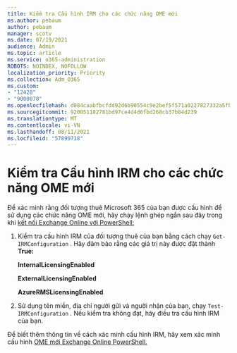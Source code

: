 ```yaml
---
title: Kiểm tra Cấu hình IRM cho các chức năng OME mới
ms.author: pebaum
author: pebaum
manager: scotv
ms.date: 07/19/2021
audience: Admin
ms.topic: article
ms.service: o365-administration
ROBOTS: NOINDEX, NOFOLLOW
localization_priority: Priority
ms.collection: Adm_O365
ms.custom:
- "12428"
- "9000078"
ms.openlocfilehash: d084caabfbcfdd92d6b90554c9e2bef5f571a0227827332a5fb3d710d7bc4836
ms.sourcegitcommit: 920051182781bd97ce4d4d6fbd268cb37b84d239
ms.translationtype: MT
ms.contentlocale: vi-VN
ms.lasthandoff: 08/11/2021
ms.locfileid: "57899718"
---
```

# <a name="test-irm-configuration-for-new-ome-capabilities"></a>Kiểm tra Cấu hình IRM cho các chức năng OME mới

Để xác minh rằng đối tượng thuê Microsoft 365 của bạn được cấu hình để sử dụng các chức năng OME mới, hãy chạy lệnh ghép ngắn sau đây trong khi [kết nối Exchange Online với PowerShell:](https://docs.microsoft.com/powershell/exchange/exchange-online-powershell)


1. Kiểm tra cấu hình IRM của đối tượng thuê của bạn bằng cách chạy `Get-IRMConfiguration` . Hãy đảm bảo rằng các giá trị này được đặt thành **True:**
    
    **InternalLicensingEnabled**
    
    **ExternalLicensingEnabled**
    
    **AzureRMSLicensingEnabled**

2. Sử dụng tên miền, địa chỉ người gửi và người nhận của bạn, chạy `Test-IRMConfiguration` . Nếu kiểm tra không đạt, hãy điều tra cấu hình IRM của bạn.

Để biết thêm thông tin về cách xác minh cấu hình IRM, hãy xem xác minh cấu hình [OME mới Exchange Online PowerShell.](https://docs.microsoft.com/microsoft-365/compliance/set-up-new-message-encryption-capabilities#verify-new-ome-configuration-in-exchange-online-powershell)